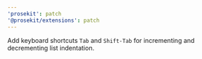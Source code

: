 ```yaml
---
'prosekit': patch
'@prosekit/extensions': patch
---
```


Add keyboard shortcuts `Tab` and `Shift-Tab` for incrementing and decrementing list indentation.
